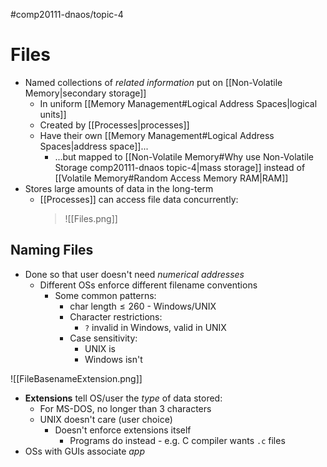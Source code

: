 #comp20111-dnaos/topic-4 
# Files

- Named collections of *related information* put on [[Non-Volatile Memory|secondary storage]] 
	- In uniform [[Memory Management#Logical Address Spaces|logical units]]
	- Created by [[Processes|processes]]
	- Have their own [[Memory Management#Logical Address Spaces|address space]]...
		- ...but mapped to [[Non-Volatile Memory#Why use Non-Volatile Storage comp20111-dnaos topic-4|mass storage]] instead of [[Volatile Memory#Random Access Memory RAM|RAM]]
- Stores large amounts of data in the long-term
	- [[Processes]] can access file data concurrently:
		>![[Files.png]]

## Naming Files

- Done so that user doesn't need *numerical addresses*
	- Different OSs enforce different filename conventions
		- Some common patterns:
			- $\text{char length} \leq 260$ - Windows/UNIX
			- Character restrictions:
				- `?` invalid in Windows, valid in UNIX
			- Case sensitivity:
				- UNIX is
				- Windows isn't

 ![[FileBasenameExtension.png]]

- **Extensions** tell OS/user the *type* of data stored:
	- For MS-DOS, no longer than 3 characters
	- UNIX doesn't care (user choice)
		- Doesn't enforce extensions itself
			- Programs do instead - e.g. C compiler wants `.c` files
- OSs with GUIs associate *app*